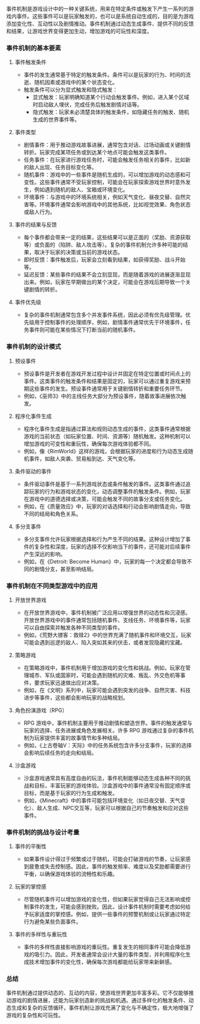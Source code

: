 事件机制是游戏设计中的一种关键系统，用来在特定条件或触发下产生一系列的游戏内事件。这些事件可以是玩家触发的，也可以是系统自动生成的，目的是为游戏添加变化性、互动性以及剧情推动。事件机制通过动态生成事件、提供不同的反馈和结果，让游戏世界变得更加生动，增加游戏的可玩性和深度。

### 事件机制的基本要素

1. 事件触发条件
   - 事件的发生通常基于特定的触发条件。条件可以是玩家的行为、时间的流逝、随机因素或游戏中的某个状态变化。
   - 触发条件可以分为显式触发和隐式触发：
     - 显式触发：玩家明确知道某个行动会触发事件。例如，进入某个区域时启动敌人埋伏，完成任务后触发剧情对话等。
     - 隐式触发：玩家未必清楚具体的触发条件，如隐藏任务的触发、随机生成的世界事件等。

2. 事件类型
   - 剧情事件：用于推动游戏故事进展，通常包含对话、过场动画或关键剧情转折。玩家完成某项任务或到达某个地点可能会触发这类事件。
   - 任务事件：在玩家进行游戏任务时，可能会触发任务相关的事件，比如新的敌人出现、任务目标变化等。
   - 随机事件：游戏中的一些事件是随机生成的，可以增加游戏的动态感和可变性。这些事件通常不受玩家控制，可能会在玩家探索游戏世界时意外发生，例如遇到随机的敌人、宝箱或环境变化。
   - 环境事件：与游戏中的环境系统相关，例如天气变化、昼夜交替、自然灾害等。环境事件通常会影响游戏中的其他系统，比如视觉效果、角色状态或敌人行为。

3. 事件的结果与反馈
   - 每个事件都会带来一定的结果，这些结果可以是正面的（奖励、资源获取等）或负面的（陷阱、敌人攻击等）。复杂的事件机制允许多种可能的结果，取决于玩家的决策或当前的游戏状态。
   - 即时反馈：事件触发后，玩家会立刻看到结果，如获得奖励、战斗开始等。
   - 延迟反馈：某些事件的结果不会立刻显现，而是随着游戏的进展逐渐显现出来。例如，玩家在早期做出的某个决定，可能会在游戏后期导致一个关键剧情的转折。

4. 事件优先级
   - 复杂的事件机制通常包含多个并发事件系统，因此必须有优先级管理。优先级用于控制事件的处理顺序，例如，剧情事件通常优先于环境事件，任务事件则可能在某些情况下打断当前的随机事件。

### 事件机制的设计模式

1. 预设事件  
   - 预设事件是开发者在游戏开发过程中设计并固定在特定位置或时间点上的事件。这类事件的触发条件和结果是固定的，玩家可以通过重复游戏来预期这些事件的发生。预设事件通常用于关键剧情转折和重要任务环节。
   - 例如，《巫师3》中的主线任务大部分为预设事件，随着故事进展依次触发。

2. 程序化事件生成
   - 程序化事件生成是指通过算法和规则动态生成的事件，这类事件通常根据游戏的当前状态（如玩家位置、时间、资源等）随机触发。这种机制可以增加游戏的可变性和重玩性，确保每次游戏体验都不同。
   - 例如，像《RimWorld》这样的游戏，会根据玩家的进度和行为动态生成随机事件，如敌人突袭、贸易船到达、天气变化等。

3. 条件驱动的事件
   - 条件驱动事件是基于一系列游戏状态或条件触发的事件。这类事件通过追踪玩家的行为和游戏状态的变化，动态调整事件的触发条件。例如，玩家在游戏中的道德选择或决策，可能会触发不同的故事分支或任务变化。
   - 例如，在《质量效应》中，玩家的对话选择和行动会影响剧情走向，导致不同的结局和角色关系。

4. 多分支事件
   - 多分支事件允许玩家根据选择和行为产生不同的结果。这种设计增加了事件的复杂性和深度，玩家的选择不仅影响当下的事件，还可能对后续事件产生深远的影响。
   - 例如，在《Detroit: Become Human》中，玩家的每一个决定都会导致不同的剧情分支，甚至影响结局。

### 事件机制在不同类型游戏中的应用

1. 开放世界游戏
   - 在开放世界游戏中，事件机制被广泛应用以增强世界的动态性和沉浸感。开放世界游戏中的事件通常包括随机事件、支线任务、环境事件等，玩家可以自由探索并触发各种不同类型的事件。
   - 例如，《荒野大镖客：救赎2》中的世界充满了随机事件和环境交互，玩家可能会遇到巡逻的敌人、陷入突如其来的伏击，或者发现隐藏的宝藏。

2. 策略游戏
   - 在策略游戏中，事件机制用于增加游戏的变化性和挑战。例如，玩家在管理城市、军队或国家时，可能会遇到随机的灾难、叛乱、外交危机等事件，要求玩家迅速做出应对决策。
   - 例如，在《文明》系列中，玩家可能会遇到突发的战争、自然灾害、科技进步等事件，这些都会影响玩家的战略规划。

3. 角色扮演游戏（RPG）
   - RPG 游戏中，事件机制主要用于推动剧情和塑造世界。事件的触发通常与玩家的选择、任务进展或角色发展相关。许多 RPG 游戏通过复杂的事件机制为玩家提供丰富的故事情节和多种结局。
   - 例如，《上古卷轴V：天际》中的任务系统包含许多分支事件，玩家的选择会影响后续任务的走向和结局。

4. 沙盒游戏
   - 沙盒游戏通常具有高度自由的玩法，事件机制能够动态生成各种不同的挑战和目标，丰富玩家的游戏体验。沙盒游戏中的事件通常没有固定顺序或目标，而是基于玩家的行为生成和触发。
   - 例如，《Minecraft》中的事件可能包括环境变化（如日夜交替、天气变化）、敌人生成、NPC交互等，玩家可以根据自己的节奏触发和应对这些事件。

### 事件机制的挑战与设计考量

1. 事件的平衡性
   - 如果事件设计得过于频繁或过于随机，可能会打破游戏的节奏，让玩家感到疲惫或失去控制感。因此，事件的触发频率、难度以及奖励都需要进行平衡，以确保游戏体验的流畅性和乐趣。

2. 玩家的掌控感
   - 尽管随机事件可以增加游戏的变化性，但如果玩家觉得自己无法影响或控制事件的发生，可能会感到挫败。因此，设计事件机制时需要考虑如何给予玩家适度的掌控感。例如，提供一些事件的预警机制或让玩家通过特定行为避免某些负面事件。

3. 事件的多样性与重玩性
   - 事件的多样性直接影响游戏的重玩性。重复发生的相同事件可能会降低游戏的吸引力。因此，开发者通常会设计大量的事件类型，并利用程序化生成技术增加事件的变化性，确保每次游戏都能给玩家带来新鲜感。

### 总结

事件机制通过提供动态的、互动的内容，使游戏世界更加丰富多彩。它不仅能够推动游戏的剧情进展，还能为玩家创造新的挑战和机遇。通过多样化的触发条件、动态生成和复杂的反馈循环，事件机制让游戏充满了变化与不确定性，极大地增强了游戏的复杂性和可玩性。